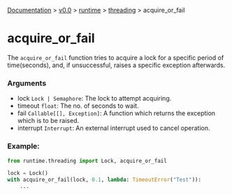 [Documentation](/docs/documentation.md) >
 [v0.0](/docs/0.0/version.md) >
  [runtime](/docs/0.0/runtime/module.md) >
   [threading](/docs/0.0/runtime/threading/module.md) >
    acquire_or_fail

# acquire_or_fail

The `acquire_or_fail` function tries to acquire a lock for a specific period of time(seconds), and, if unsuccessful, raises a specific exception afterwards.

### Arguments

- lock `Lock | Semaphore`: The lock to attempt acquiring.
- timeout `float`: The no. of seconds to wait.
- fail `Callable[[], Exception]`: A function which returns the exception which is to be raised.
- interrupt `Interrupt`: An external interrupt used to cancel operation.

### Example:

```python
from runtime.threading import Lock, acquire_or_fail

lock = Lock()
with acquire_or_fail(lock, 0.1, lambda: TimeoutError("Test")):
    ...
```